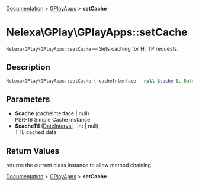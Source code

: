 [Documentation](../../README.md) > [GPlayApps](README.md) > **setCache**

# Nelexa\GPlay\GPlayApps::setCache
`Nelexa\GPlay\GPlayApps::setCache` — Sets caching for HTTP requests.

## Description
```php
Nelexa\GPlay\GPlayApps::setCache ( cacheInterface | null $cache [, DateInterval | int | null $cacheTtl = null ] ) : Nelexa\GPlay\GPlayApps
```

## Parameters
* **$cache** (cacheInterface | null)  
PSR-16 Simple Cache instance
* **$cacheTtl** ([DateInterval](https://www.php.net/manual/class.dateinterval.php) | int | null)  
TTL cached data

## Return Values
returns the current class instance to allow method chaining

[Documentation](../../README.md) > [GPlayApps](README.md) > **setCache**
